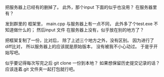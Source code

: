 把服务器上已经有的删掉了。
此外，那个input 下面的似乎也没用？ 在服务器里有？

发到群里的 框架里， main.cpp 与服务器上有一点不同， 此外多了个test.exe 不知道做什么的； 
然后input 文件 在服务器上没有，似乎放在别的地方了？

把框架复制了一份，比对后， 除了上述三个地方之外，没有区别。
因为进行了diff比对， 所以服务器上的应该就是原始版本， 没有被我不小心动过。
于是乎开始写吧。

似乎要记得每次写完之后 git clone 一份到本地？ 如果想保留历史提交记录的话？ 应该连着.git 文件夹一起打包就行吧。